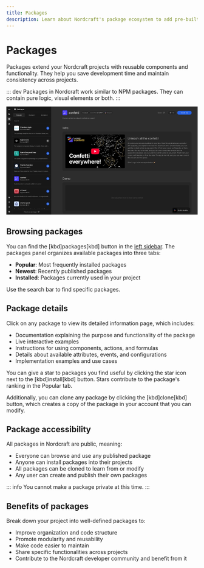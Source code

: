 ```yaml
---
title: Packages
description: Learn about Nordcraft's package ecosystem to add pre-built components, formulas, and actions to your projects.
---
```


# Packages

Packages extend your Nordcraft projects with reusable components and functionality. They help you save development time and maintain consistency across projects.

::: dev
Packages in Nordcraft work similar to NPM packages. They can contain pure logic, visual elements or both.
:::

![Package overview|16/9](packages.webp)

## Browsing packages

You can find the [kbd]packages[kbd] button in the [left sidebar](/the-editor/overview#left-panel). The packages panel organizes available packages into three tabs:

- **Popular**: Most frequently installed packages
- **Newest**: Recently published packages
- **Installed**: Packages currently used in your project

Use the search bar to find specific packages.

## Package details

Click on any package to view its detailed information page, which includes:

- Documentation explaining the purpose and functionality of the package
- Live interactive examples
- Instructions for using components, actions, and formulas
- Details about available attributes, events, and configurations
- Implementation examples and use cases

You can give a star to packages you find useful by clicking the star icon next to the [kbd]install[kbd] button. Stars contribute to the package's ranking in the Popular tab.

Additionally, you can clone any package by clicking the [kbd]clone[kbd] button, which creates a copy of the package in your account that you can modify.

## Package accessibility

All packages in Nordcraft are public, meaning:

- Everyone can browse and use any published package
- Anyone can install packages into their projects
- All packages can be cloned to learn from or modify
- Any user can create and publish their own packages

::: info
You cannot make a package private at this time.
:::

## Benefits of packages

Break down your project into well-defined packages to:

- Improve organization and code structure
- Promote modularity and reusability
- Make code easier to maintain
- Share specific functionalities across projects
- Contribute to the Nordcraft developer community and benefit from it
